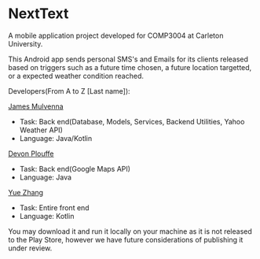 # NextText
A mobile application project developed for COMP3004 at Carleton University.

This Android app sends personal SMS's and Emails for its clients released based on triggers such as a future time chosen, a future location targetted, or a expected weather condition reached. 

Developers(From A to Z [Last name]): 

[James Mulvenna](https://github.com/jamesmulvenna)
  - Task: Back end(Database, Models, Services, Backend Utilities, Yahoo Weather API)
  - Language: Java/Kotlin

[Devon Plouffe](https://github.com/devon-mp)
 - Task: Back end(Google Maps API)
 - Language: Java

[Yue Zhang](https://github.com/mryuezhang)
  - Task: Entire front end
  - Language: Kotlin

You may download it and run it locally on your machine as it is not released to the Play Store, however we have future considerations of publishing it under review.
